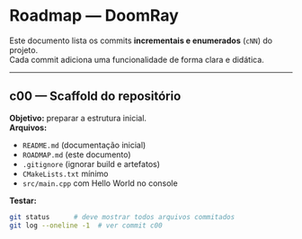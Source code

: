 # Roadmap — DoomRay

Este documento lista os commits **incrementais e enumerados** (`cNN`) do projeto.  
Cada commit adiciona uma funcionalidade de forma clara e didática.

---

## c00 — Scaffold do repositório
**Objetivo:** preparar a estrutura inicial.  
**Arquivos:**  
- `README.md` (documentação inicial)  
- `ROADMAP.md` (este documento)  
- `.gitignore` (ignorar build e artefatos)  
- `CMakeLists.txt` mínimo  
- `src/main.cpp` com Hello World no console  

**Testar:**  
```bash
git status      # deve mostrar todos arquivos commitados
git log --oneline -1  # ver commit c00
